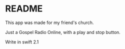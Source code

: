 # README #

This app was made for my friend's church.

Just a Gospel Radio Online, with a play and stop button.

Write in swift 2.1